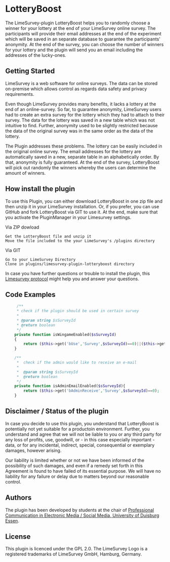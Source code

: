 # LotteryBoost

The LimeSurvey-plugin LotteryBoost helps you to randomly choose a winner for your lottery at the end of your LimeSurvey online survey.
The participants will provide their email addresses at the end of the experiment which will be saved in an separate database to guarantee the participants' anonymity.
At the end of the survey, you can choose the number of winners for your lottery and the plugin will send you an email including the addresses of the lucky-ones. 

## Getting Started

LimeSurvey is a web software for online surveys.
The data can be stored on-premise which allows control as regards data safety and privacy requirements.

Even though LimeSurvey provides many benefits, it lacks a lottery at the end of an online-survey.
So far, to guarantee anonymity, LimeSurvey users had to create an extra survey for the lottery which they had to attach to their survey.
The data for the lottery was saved in a new table which was not intuitive to find.
Further, anonymity used to be slightly restricted because the data of the original survey was in the same order as the data of the lottery. 

The Plugin addresses these problems.
The lottery can be easily included in the original online survey.
The email addresses for the lottery are automatically saved in a new, separate table in an alphabetically order.
By that, anonymity is fully guaranteed.
At the end of the survey, LotteryBoost will pick out randomly the winners whereby the users can determine the amount of winners. 

## How install the plugin

To use this Plugin, you can either download LotteryBoost in one zip file and then unzip it in your LimeSurvey installation. Or, if you prefer, you can use GitHub and fork LotteryBoost via GIT to use it. At the end, make sure that you activate the PluginManager in your Limesurvey settings.

Via ZIP dowload

    Get the LotteryBoost file and unzip it
    Move the file included to the your LimeSurvey's /plugins directory

Via GIT

    Go to your LimeSurvey Directory 
    Clone in plugins/limesurvey-plugin-lotteryboost directory
    
In case you have further questions or trouble to install the plugin, this [Limesurvey protocol](https://manual.limesurvey.org/Plugin_manager) might help you and answer your questions.

## Code Examples
```php
	 /**
	 * check if the plugin should be used in certain survey
	 * 
	 * @param string $sSurveyId
	 * @return boolean
	 */
	private function isWingameEnabled($sSurveyId)
	{
	    return ($this->get('bUse','Survey',$sSurveyId)==0)||($this->get('bUse',null,null,$this->settings['bUse'])==0);
	}

	/**
	 *  check if the admin would like to receive an e-mail
	 *  
	 *  @param string $sSurveyId
	 *  @return boolean 
	 */
	private function isAdminEmailEnabled($sSurveyId){
	    return ($this->get('bAdminReceive','Survey',$sSurveyId)==0);
	}
```

## Disclaimer / Status of the plugin

In case you decide to use this plugin, you understand that LotteryBoost is potentially not yet suitable for a productoin environment.
Further, you understand and agree that we will not be liable to you or any third party for any loss of profits, use, goodwill, or - in this case especially important - data, or for any incidental, indirect, special, consequential or exemplary damages, however arising.

Our liability is limited whether or not we have been informed of the possibility of such damages, and even if a remedy set forth in this Agreement is found to have failed of its essential purpose.
We will have no liability for any failure or delay due to matters beyond our reasonable control.

## Authors

The plugin has been developed by students at the chair of [Professional Communication in Electronic Media / Social Media, University of Duisburg Essen](https://www.uni-due.de/proco/index_en.php).

## License

This plugin is licenced under the GPL 2.0.
The LimeSurvey Logo is a registered trademarks of LimeSurvey GmbH, Hamburg, Germany.

